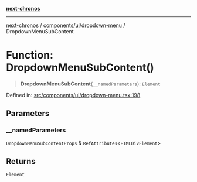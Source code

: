 [**next-chronos**](../../../../README.md)

***

[next-chronos](../../../../README.md) / [components/ui/dropdown-menu](../README.md) / DropdownMenuSubContent

# Function: DropdownMenuSubContent()

> **DropdownMenuSubContent**(`__namedParameters`): `Element`

Defined in: [src/components/ui/dropdown-menu.tsx:198](https://github.com/Bababum95/next-chronos/blob/41860730c8dd12c16699269e1eee86402c8d1a9f/src/components/ui/dropdown-menu.tsx#L198)

## Parameters

### \_\_namedParameters

`DropdownMenuSubContentProps` & `RefAttributes`\<`HTMLDivElement`\>

## Returns

`Element`
